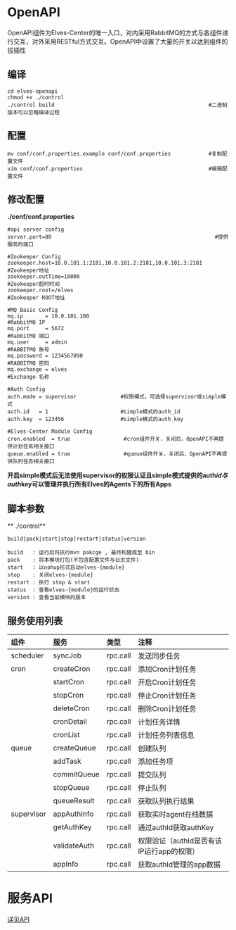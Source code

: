 # OpenAPI

OpenAPI组件为Elves-Center的唯一入口，对内采用RabbitMQ的方式与各组件进行交互，对外采用RESTful方式交互。OpenAPI中设置了大量的开关以达到组件的拔插性

## 编译

```
cd elves-openapi
chmod +x ./control
./control build                                                 #二进制版本可以忽略编译过程
```

## 配置

```
mv conf/conf.properties.example conf/conf.properties            #复制配置文件
vim conf/conf.properties                                        #编辑配置文件
```


## 修改配置

**./conf/conf.properties**

```
#api server config
server.port=80                                                    #提供服务的端口

#Zookeeper Config
zookeeper.host=10.0.101.1:2181,10.0.101.2:2181,10.0.101.3:2181    #Zookeeper地址
zookeeper.outTime=10000                                           #Zookeeper超时时间
zookeeper.root=/elves                                             #Zookeeper ROOT地址

#MQ Basic Config
mq.ip       = 10.0.101.100                                          #RabbitMQ IP
mq.port     = 5672                                                  #RabbitMQ 端口
mq.user     = admin                                                 #RABBITMQ 账号
mq.password = 1234567890                                            #RABBITMQ 密码                             
mq.exchange = elves                                                 #Exchange 名称

#Auth Config                
auth.mode = supervisor              #权限模式，可选择supervisor或simple模式
auth.id   = 1                       #simple模式的auth_id
auth.key  = 123456                  #simple模式的auth_key

#Elves-Center Module Config
cron.enabled  = true                 #cron组件开关，关闭后，OpenAPI不再提供计划任务相关接口
queue.enabled = true                 #queue组件开关，关闭后，OpenAPI不再提供队列任务相关接口
```

**开启simple模式后无法使用supervisor的权限认证且simple模式提供的auth**_**id与auth**_**key可以管理并执行所有Elves的Agents下的所有Apps**

## 脚本参数

** ./control**

```
build|pack|start|stop|restart|status|version

build   : 运行后将执行mvn pakcge , 最终构建成至 bin
pack    : 将本模块打包(不包含配置文件与日志文件)
start   : 以nohup形式启动elves-{module}
stop    : 关闭elves-{module}
restart : 执行 stop & start
status  : 查看elves-{module}的运行状态
version : 查看当前模块的版本
```


## 服务使用列表

| **组件** | **服务** | **类型** | **注释** |
| :--- | :--- | :--- | :--- |
| scheduler | syncJob | rpc.call | 发送同步任务 |
| cron | createCron | rpc.call | 添加Cron计划任务 |
|  | startCron | rpc.call | 开启Cron计划任务 |
|  | stopCron | rpc.call | 停止Cron计划任务 |
|  | deleteCron | rpc.call | 删除Cron计划任务 |
|  | cronDetail | rpc.call | 计划任务详情 |
|  | cronList | rpc.call | 计划任务列表信息 |
| queue | createQueue | rpc.call | 创建队列 |
|  | addTask | rpc.call | 添加任务项 |
|  | commitQueue | rpc.call | 提交队列 |
|  | stopQueue | rpc.call | 停止队列 |
|  | queueResult | rpc.call | 获取队列执行结果 |
| supervisor | appAuthInfo | rpc.call | 获取实时agent在线数据 |
|  | getAuthKey | rpc.call | 通过authId获取authKey |
|  | validateAuth | rpc.call | 权限验证（authId是否有该IP运行app的权限） |
|  | appInfo | rpc.call | 获取authId管理的app数据 |

# 服务API

[详见API](/api.md)

